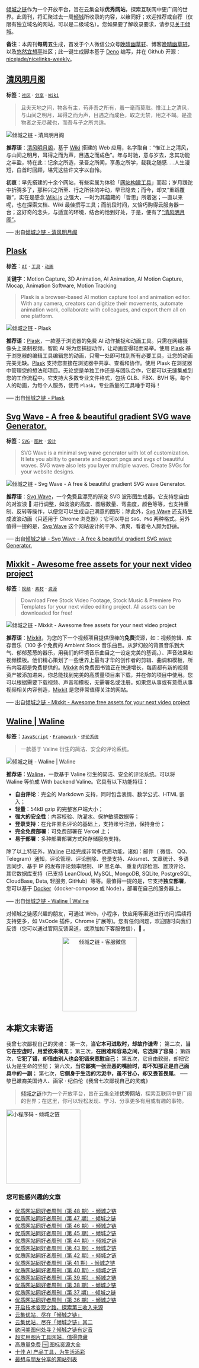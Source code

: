 [倾城之链](https://nicelinks.site/?utm_source=weekly)作为一个开放平台，旨在云集全球**优秀网站**，探索互联网中更广阔的世界。此周刊，将汇聚过去一周[倾城](https://nicelinks.site/?utm_source=weekly)所收录的内容，以飨同好；欢迎推荐或自荐（仅限有独立域名的网站，可以是二级域名）。您如果要了解收录要求，请参见[关于倾城](https://nicelinks.site/about?utm_source=weekly)。

**备注**：本周刊**每周五**生成，首发于个人微信公众号[晚晴幽草轩](https://mp.weixin.qq.com/mp/appmsgalbum?__biz=MzI5MDIwMzM2Mg==&action=getalbum&album_id=1530765143352082433&scene=173&from_msgid=2650641087&from_itemidx=1&count=3#wechat_redirect)、博客[晚晴幽草轩](https://www.jeffjade.com)，以及[悠然宜想亭](https://forum.lovejade.cn/)社区；此一键生成脚本基于 [Deno](https://nicelinks.site/post/602d30aad099ff5688618591) 编写，并在 Github 开源：[nicejade/nicelinks-weekly](https://github.com/nicejade/nicelinks-weekly)。

## [清风明月阁](https://nicelinks.site/post/61e96fec3bc51624375150aa)

**标签**：[`社区`](https://nicelinks.site/tags/社区) · [`分享`](https://nicelinks.site/tags/分享) · [`Wiki`](https://nicelinks.site/tags/Wiki)

> 且夫天地之间，物各有主，苟非吾之所有，虽一毫而莫取。惟江上之清风，与山间之明月，耳得之而为声，目遇之而成色，取之无禁，用之不竭。是造物者之无尽藏也，而吾与子之所共适。

![倾城之链 - 清风明月阁](https://oss.nicelinks.site/wiki.lovejade.cn.png?x-oss-process=style/png2jpg)

**推荐语**：[清风明月阁](https://nicelinks.site/redirect?url=https://wiki.lovejade.cn/)，基于 [Wiki](https://nicelinks.site/post/61a334f7465c2155e2d15886) 搭建的 Web 应用，名字取自：“惟江上之清风，与山间之明月，耳得之而为声，目遇之而成色”。年与时驰，意与岁去，念其功能之丰盈，特在此：记余之所造，录吾之所闻，享愚之所学，载我之随感.....人生漫短，白首时回顾，堪凭这些许文字以自怜。

**初衷**：早先搭建的十余个网站，有些实属为体验「[网站构建工具](https://nicelinks.site/tags/%E7%BD%91%E7%AB%99%E7%94%9F%E6%88%90%E5%99%A8)」而起；岁月蹉跎中折腾多了，那种兴之所至、行之所往的冲动，早已隐去；而今，却又“重蹈覆辙”，实在是感念 [Wiki.js](https://nicelinks.site/post/61a334f7465c2155e2d15886) 之强大，一时为其蕴藏的「哲思」所着迷；一直以来呢，也在探索文档、Wiki 最佳撰写工具；而前段时间，又恰巧购得云服务器一台；这好奇的念头，与适宜的环境，结合的恰到好处，于是，便有了[“清风明月阁”](https://wiki.lovejade.cn/zh/)。

── 出自[倾城之链 - 清风明月阁](https://nicelinks.site/post/61e96fec3bc51624375150aa)

## [Plask](https://nicelinks.site/post/61e960713bc51624375150a8)

**标签**：[`AI`](https://nicelinks.site/tags/AI) · [`工具`](https://nicelinks.site/tags/工具) · [`动画`](https://nicelinks.site/tags/动画)

**关键字**：Motion Capture, 3D Animation, AI Animation, AI Motion Capture, Mocap, Animation Software, Motion Tracking

> Plask is a browser-based AI motion capture tool and animation editor. With any camera, creators can digitize their movements, automate animation work, collaborate with colleagues, and export them all on one platform.

![倾城之链 - Plask](https://oss.nicelinks.site/plask.ai.png?x-oss-process=style/png2jpg)

**推荐语**：[Plask](https://nicelinks.site/redirect?url=https://plask.ai/)，一款基于浏览器的免费 AI 动作捕捉和动画工具。只需在网络摄像头上录制视频。智能 AI 将为您捕捉动作，让动画变得轻而易举。使用 [Plask](https://nicelinks.site/redirect?url=https://plask.ai/) 基于浏览器的编辑工具编辑您的动画，只需一处即可找到所有必要工具，让您的动画完美无缺。[Plask](https://nicelinks.site/redirect?url=https://plask.ai/) 支持您直接在浏览器中共享、查看和协作。使用 Plask 在浏览器中管理您的想法和项目。无论您是单独工作还是与团队合作，它都可以无缝集成到您的工作流程中。它支持大多数专业文件格式，包括 GLB、FBX、BVH 等。每个人的动画，为每个人服务，使用 `Plask`，专业质量的工具唾手可得！

── 出自[倾城之链 - Plask](https://nicelinks.site/post/61e960713bc51624375150a8)

## [Svg Wave - A free & beautiful gradient SVG wave Generator.](https://nicelinks.site/post/61e95a223bc51624375150a6)

**标签**：[`SVG`](https://nicelinks.site/tags/SVG) · [`图片`](https://nicelinks.site/tags/图片) · [`设计`](https://nicelinks.site/tags/设计)

> SVG Wave is a minimal svg wave generator with lot of customization. It lets you abiltiy to generate and export pngs and svgs of beautiful waves. SVG wave also lets you layer multiple waves. Create SVGs for your website designs.

![倾城之链 - Svg Wave - A free & beautiful gradient SVG wave Generator.](https://oss.nicelinks.site/svgwave.in.png?x-oss-process=style/png2jpg)

**推荐语**：[Svg Wave](https://nicelinks.site/redirect?url=https://svgwave.in/)，一个免费且漂亮的渐变 SVG 波形图生成器。它支持您自由的对波浪 🌊 进行调整，如波浪的高度、图层数量、弯曲度，颜色等等，也支持重制、反转等操作，以便您可以生成自己满意的图形；除此外，[Svg Wave](https://nicelinks.site/redirect?url=https://svgwave.in/) 还支持生成波浪动画（只适用于 Chrome 浏览器）；它可以导出 `SVG`、`PNG` 两种格式。另外值得一提的是，[Svg Wave](https://nicelinks.site/redirect?url=https://svgwave.in/) 这个网站设计的干净、清爽，看着令人颇为舒适。

── 出自[倾城之链 - Svg Wave - A free & beautiful gradient SVG wave Generator.](https://nicelinks.site/post/61e95a223bc51624375150a6)

## [Mixkit - Awesome free assets for your next video project](https://nicelinks.site/post/61e82e723bc516243751509d)

**标签**：[`视频`](https://nicelinks.site/tags/视频) · [`素材`](https://nicelinks.site/tags/素材) · [`资源`](https://nicelinks.site/tags/资源)

> Download Free Stock Video Footage, Stock Music & Premiere Pro Templates for your next video editing project. All assets can be downloaded for free!

![倾城之链 - Mixkit - Awesome free assets for your next video project](https://oss.nicelinks.site/mixkit.co.png?x-oss-process=style/png2jpg)

**推荐语**：[Mixkit](https://nicelinks.site/redirect?url=https://mixkit.co/)，为您的下一个视频项目提供很棒的**免费**资源，如：视频剪辑、库存音乐（100 多个免费的 Ambient Stock 音乐曲目。从梦幻般的背景音乐到大气、郁郁葱葱的器乐，用我们的环境音乐曲目之一设定完美的基调。）、声音效果和视频模板。他们精心策划了一些世界上最有才华的创作者的剪辑、曲调和模板，所有内容都是免费提供的。[Mixkit](https://nicelinks.site/redirect?url=https://mixkit.co/) 的免费图书馆正在快速增长，每周都有新的视频资产被添加进来，你总能找到完美的高质量项目来下载，并在你的项目中使用。您可以根据需要下载视频、声音和模板，无需署名或注册。如果您从事或有意愿从事视频相关内容创造，[Mixkit](https://nicelinks.site/redirect?url=https://mixkit.co/) 是您非常值得关注的网站。

── 出自[倾城之链 - Mixkit - Awesome free assets for your next video project](https://nicelinks.site/post/61e82e723bc516243751509d)

## [Waline | Waline](https://nicelinks.site/post/61e6e0783bc516243751509b)

**标签**：[`JavaScript`](https://nicelinks.site/tags/JavaScript) · [`Framework`](https://nicelinks.site/tags/Framework) · [`评论系统`](https://nicelinks.site/tags/评论系统)

> 一款基于 Valine 衍生的简洁、安全的评论系统。

![倾城之链 - Waline | Waline](https://oss.nicelinks.site/waline.js.org.png?x-oss-process=style/png2jpg)

**推荐语**：[Waline](https://nicelinks.site/redirect?url=https://waline.js.org/)，一款基于 Valine 衍生的简洁、安全的评论系统。可以将 Waline 等价成 With backend Valine。它具有以下功能特征：

- **自由评论**：完全的 Markdown 支持，同时包含表情、数学公式、HTML 嵌入；
- **轻量**：54kB gzip 的完整客户端大小；
- **强大的安全性**：内容校验、防灌水、保护敏感数据等；
- **登录支持**：在允许匿名评论的基础上，支持账号注册，保持身份；
- **完全免费部署**：可免费部署在 Vercel 上；
- **易于部署**：多种部署部署方式和存储服务支持。

除了以上特征外，[Waline](https://nicelinks.site/redirect?url=https://waline.js.org/) 已经完成非常多优质功能，诸如：邮件（ 微信、 QQ、Telegram）通知，评论管理、评论删除、登录支持、Akismet、文章统计、多语言同步、基于 IP 的发布评论频率限制、 IP 黑名单、 重复内容检测、置顶评论、其它数据库支持（已支持 LeanCloud, MySQL, MongoDB, SQLite, PostgreSQL, CloudBase, Deta, 轻服务, GitHub）等等。最值得一提的是，它支持**独立部署**，您可以基于 [Docker](https://nicelinks.site/post/5b7036890f8719053c094d68)（docker-compose 或 Node），部署在自己的服务器上。

── 出自[倾城之链 - Waline | Waline](https://nicelinks.site/post/61e6e0783bc516243751509b)

对倾城之链感兴趣的朋友，可通过 Web，小程序，快应用等渠道进行访问(后续将支持更多，如 VsCode 插件，Chrome 扩展等)。您有任何问题，欢迎随时向我们反馈（您可以通过官网反馈渠道，或添加如下客服微信），🤲 。

<div align="center"><img src="https://image.nicelinks.site/%E5%80%BE%E5%9F%8E%E4%B9%8B%E9%93%BE-%E5%BE%AE%E4%BF%A1-mini.jpeg" style="width: 200px;min-width: 200px;" alt="倾城之链 - 客服微信"></div>

## 本期文末寄语

我曾七次鄙视自己的灵魂： 第一次，**当它本可进取时，却故作谦卑**； 第二次，**当它在空虚时，用爱欲来填充**； 第三次，**在困难和容易之间，它选择了容易**； 第四次，**它犯了错，却借由别人也会犯错来宽慰自己**； 第五次，它自由软弱，却把它认为是生命的坚韧； 第六次，**当它鄙夷一张丑恶的嘴脸时，却不知那正是自己面具中的一副**； 第七次，**它侧身于生活的污泥中，虽不甘心，却又畏首畏尾**。 ── 黎巴嫩裔美国诗人、画家 · 纪伯伦《我曾七次鄙视自己的灵魂》

> [倾城之链](https://nicelinks.site/?utm_source=weekly)作为一个开放平台，旨在云集全球**优秀网站**，探索互联网中更广阔的世界；在这里，你可以轻松发现、学习、分享更多有用或有趣的事物。

<img src="https://image.nicelinks.site/nicelinks-miniprogram-code.jpeg?imageView2/1/w/300/h/300/interlace/1/ignore-error/1" style="width: 200px;min-width: 200px;" alt="小程序码 - 倾城之链"/>

### 您可能感兴趣的文章

- [优质网站同好者周刊（第 48 期）- 倾城之链](https://blog.nicelinks.site/weekly-048/)
- [优质网站同好者周刊（第 47 期）- 倾城之链](https://blog.nicelinks.site/weekly-047/)
- [优质网站同好者周刊（第 46 期）- 倾城之链](https://blog.nicelinks.site/weekly-046/)
- [优质网站同好者周刊（第 45 期）- 倾城之链](https://forum.lovejade.cn/d/132-45)
- [优质网站同好者周刊（第 44 期）- 倾城之链](https://forum.lovejade.cn/d/130-44)
- [优质网站同好者周刊（第 43 期）- 倾城之链](https://forum.lovejade.cn/d/127-43)
- [优质网站同好者周刊（第 42 期）- 倾城之链](https://forum.lovejade.cn/d/125-42)
- [优质网站同好者周刊（第 41 期）- 倾城之链](https://forum.lovejade.cn/d/121-41)
- [优质网站同好者周刊（第 40 期）- 倾城之链](https://forum.lovejade.cn/d/119-40)
- [优质网站同好者周刊（第 39 期）- 倾城之链](https://forum.lovejade.cn/d/118-39)
- [优质网站同好者周刊（第 38 期）- 倾城之链](https://forum.lovejade.cn/d/116-38)
- [优质网站同好者周刊（第 37 期）- 倾城之链](https://forum.lovejade.cn/d/112-37)
- [优质网站同好者周刊（第 36 期）- 倾城之链](https://forum.lovejade.cn/d/109-36)
- [开启技术变现之路，探索第三收入来源](https://www.jeffjade.com/2020/11/17/173-talk-about-nice-links/)
- [云集优站，尽在「倾城之链」](https://www.jeffjade.com/2017/12/31/136-talk-about-nicelinks-site/)
- [云集优站，尽在「倾城之链」其二](https://www.jeffjade.com/2018/12/23/146-talk-about-nice-links/)
- [欲问美图何处寻？倾城之链有定音](https://www.jeffjade.com/2019/02/17/151-aweome-beautiful-picture-website-list/ "欲问美图何处寻？倾城之链有定音")
- [超实用图片工具网站，值得典藏](https://www.jeffjade.com/2020/07/27/165-aweome-picture-tool-website-list/)
- [高质量免费 🆓 图标资源大全](https://www.jeffjade.com/2020/09/11/169-high-quality-free-icon-resource-collection/)
- [十佳 AI 产品工具，为生活添彩](https://www.jeffjade.com/2020/09/23/170-list-of-top-20-ai-product-tools/)
- [最想与朋友分享的网站列表](https://www.jeffjade.com/2020/09/01/168-list-of-websites-i-most-want-to-share-with-my-friends/)

